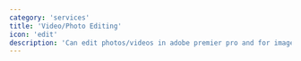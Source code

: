 ```yaml
---
category: 'services'
title: 'Video/Photo Editing'
icon: 'edit'
description: 'Can edit photos/videos in adobe premier pro and for image will use lightroom'
---
```


